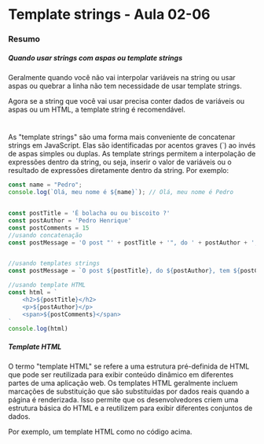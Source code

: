 <!--
Antes de publicar a issue, lembre-se de clicar na aba "Preview", para visualizar se a formatação está correta =)
-->

<!-- Escreva/insira as imagens após essa linha -->

# Template strings - Aula 02-06

### Resumo

##### Quando usar strings com aspas ou template strings

Geralmente quando você não vai interpolar variáveis na string ou usar aspas ou quebrar a linha não tem necessidade de usar template strings.

Agora se a string que você vai usar precisa conter dados de variáveis ou aspas ou um HTML, a template string é recomendável.

# 

As "template strings" são uma forma mais conveniente de concatenar strings em JavaScript. Elas são identificadas por acentos graves (`) ao invés de aspas simples ou duplas. As template strings permitem a interpolação de expressões dentro da string, ou seja, inserir o valor de variáveis ou o resultado de expressões diretamente dentro da string. Por exemplo:

```javascript
const name = "Pedro";
console.log(`Olá, meu nome é ${name}`); // Olá, meu nome é Pedro


const postTitle = 'É bolacha ou ou biscoito ?'
const postAuthor = 'Pedro Henrique'
const postComments = 15
//usando concatenação
const postMessage = 'O post "' + postTitle + '", do ' + postAuthor + ', tem ' + postComments +  ' comentários.'


//usando templates strings
const postMessage = `O post ${postTitle}, do ${postAuthor}, tem ${postComments} comentários.`

//usando template HTML
const html = `
    <h2>${postTitle}</h2>
    <p>${postAuthor}</p>
    <span>${postComments}</span>
`
console.log(html)
```

##### Template HTML

O termo "template HTML" se refere a uma estrutura pré-definida de HTML que pode ser reutilizada para exibir conteúdo dinâmico em diferentes partes de uma aplicação web. Os templates HTML geralmente incluem marcações de substituição que são substituídas por dados reais quando a página é renderizada. Isso permite que os desenvolvedores criem uma estrutura básica do HTML e a reutilizem para exibir diferentes conjuntos de dados.

Por exemplo, um template HTML como no código acima.
